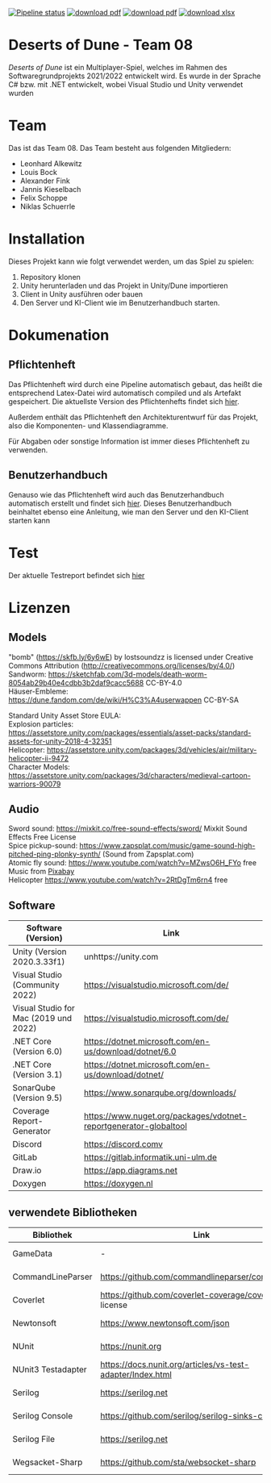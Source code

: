 [![Pipeline status](https://gitlab.informatik.uni-ulm.de/sopra/ws21-deserts-of-dune/teams/team08/badges/develop/pipeline.svg)](https://gitlab.informatik.uni-ulm.de/sopra/ws21-deserts-of-dune/teams/team08/-/jobs)
[![download pdf](https://img.shields.io/badge/Download-Pflichtenheft.pdf-green)](https://github.com/LeverageAlex/DuneRTS/tree/main/Documentation/Requirement_specification_document/Pflichtenheft.pdf)
[![download pdf](https://img.shields.io/badge/Download-Benutzerhandbuch.pdf-green)](https://github.com/LeverageAlex/DuneRTS/tree/main/Documentation/Benutzerhandbuch.pdf)
[![download xlsx](https://img.shields.io/badge/Download-Projekttagebuch.xslx-green)](https://github.com/LeverageAlex/DuneRTS/tree/main/Projekttagebuch/Projekttagebuch.pdf)
# Deserts of Dune - Team 08

_*Deserts of Dune*_ ist ein Multiplayer-Spiel, welches im Rahmen des Softwaregrundprojekts 2021/2022 entwickelt wird. Es wurde in der Sprache C# bzw. mit .NET entwickelt, wobei Visual Studio und Unity verwendet wurden

# Team
Das ist das Team 08. Das Team besteht aus folgenden Mitgliedern: 

- Leonhard Alkewitz
- Louis Bock
- Alexander Fink
- Jannis Kieselbach 
- Felix Schoppe
- Niklas Schuerrle

# Installation
Dieses Projekt kann wie folgt verwendet werden, um das Spiel zu spielen: 
1. Repository klonen
2. Unity herunterladen und das Projekt in Unity/Dune importieren
3. Client in Unity ausführen oder bauen
4. Den Server und KI-Client wie im Benutzerhandbuch starten.

# Dokumenation
## Pflichtenheft 
Das Pflichtenheft wird durch eine Pipeline automatisch gebaut, das heißt die entsprechend Latex-Datei wird automatisch compiled und als Artefakt gespeichert. Die aktuellste Version des Pflichtenhefts findet sich [hier](https://github.com/LeverageAlex/DuneRTS/tree/main/Documentation/Requirement_specification_document/Pflichtenheft.pdf). 

Außerdem enthält das Pflichtenheft den Architekturentwurf für das Projekt, also die Komponenten- und Klassendiagramme.

Für Abgaben oder sonstige Information ist immer dieses Pflichtenheft zu verwenden.

## Benutzerhandbuch
Genauso wie das Pflichtenheft wird auch das Benutzerhandbuch automatisch erstellt und findet sich [hier](https://github.com/LeverageAlex/DuneRTS/tree/main/Documentation/Benutzerhandbuch.pdf).
Dieses Benutzerhandbuch beinhaltet ebenso eine Anleitung, wie man den Server und den KI-Client starten kann

# Test
Der aktuelle Testreport befindet sich [hier](https://gitlab.informatik.uni-ulm.de/sopra/ws21-deserts-of-dune/teams/team08/-/jobs/artifacts/refactor/pipeline/raw/public?job=deploy-coverage-report)


# Lizenzen
## Models
"bomb" (https://skfb.ly/6y6wE) by lostsoundzz is licensed under Creative Commons Attribution (http://creativecommons.org/licenses/by/4.0/) <br>
Sandworm: https://sketchfab.com/3d-models/death-worm-8054ab29b40e4cdbb3b2daf9cacc5688 CC-BY-4.0 <br>
Häuser-Embleme: https://dune.fandom.com/de/wiki/H%C3%A4userwappen CC-BY-SA 

Standard Unity Asset Store EULA: <br>
Explosion particles: https://assetstore.unity.com/packages/essentials/asset-packs/standard-assets-for-unity-2018-4-32351 <br>
Helicopter: https://assetstore.unity.com/packages/3d/vehicles/air/military-helicopter-ii-9472 <br>
Character Models: https://assetstore.unity.com/packages/3d/characters/medieval-cartoon-warriors-90079

## Audio
Sword sound: https://mixkit.co/free-sound-effects/sword/  Mixkit Sound Effects Free License <br>
Spice pickup-sound: https://www.zapsplat.com/music/game-sound-high-pitched-ping-plonky-synth/ (Sound from Zapsplat.com) <br>
Atomic fly sound: https://www.youtube.com/watch?v=MZwsO6H_FYo free <br>
Music from <a href="https://pixabay.com/?utm_source=link-attribution&amp;utm_medium=referral&amp;utm_campaign=music&amp;utm_content=18816">Pixabay</a> <br>
Helicopter https://www.youtube.com/watch?v=2RtDgTm6rn4 free <br>

## Software

| Software (Version) | Link |
|--------------------|------|
| Unity (Version 2020.3.33f1) | unhttps://unity.com |
| Visual Studio (Community 2022) | https://visualstudio.microsoft.com/de/ |
| Visual Studio for Mac (2019 und 2022) | https://visualstudio.microsoft.com/de/ |
| .NET Core (Version 6.0) | https://dotnet.microsoft.com/en-us/download/dotnet/6.0 |
| .NET Core (Version 3.1) | https://dotnet.microsoft.com/en-us/download/dotnet/| 3.1 |
| SonarQube (Version 9.5) | https://www.sonarqube.org/downloads/ |
| Coverage Report-Generator | https://www.nuget.org/packages/vdotnet-reportgenerator-globaltool |
| Discord | https://discord.comv |
| GitLab | https://gitlab.informatik.uni-ulm.de |
| Draw.io | https://app.diagrams.net |
| Doxygen | https://doxygen.nl |

## verwendete Bibliotheken 

| Bibliothek | Link | Lizenz |
|------------|------|--------|
| GameData | - | eigene Software |
| CommandLineParser | https://github.com/commandlineparser/commandline | MIT license |
| Coverlet | https://github.com/coverlet-coverage/coverlet v MIT license |
| Newtonsoft | https://www.newtonsoft.com/json | MIT license |
| NUnit | https://nunit.org | MIT license |
| NUnit3 Testadapter | https://docs.nunit.org/articles/vs-test-adapter/Index.html | MIT license |
| Serilog | https://serilog.net | Apache-2.0 |
| Serilog Console | https://github.com/serilog/serilog-sinks-console |  Apache-2.0 |
| Serilog File | https://serilog.net | Apache-2.0 |
| Wegsacket-Sharp | https://github.com/sta/websocket-sharp | MIT license |



